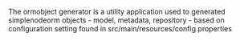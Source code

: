 The ormobject generator is a utility application used to generated simplenodeorm 
objects - model, metadata, repository - based on configuration setting found in 
src/main/resources/config.properties
